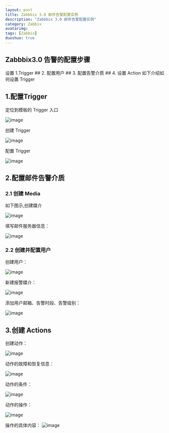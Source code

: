 ```yaml
---
layout: post
title: Zabbbix 3.0 邮件告警配置实例
description: "Zabbbix 3.0 邮件告警配置实例"
category: Zabbix
avatarimg: 
tags: [Zabbix]
duoshuo: true
---
```


## Zabbbix3.0 告警的配置步骤
设置 1.Trigger ## 2. 配置用户 ## 3. 配置告警介质 ## 4. 设置 Action
如下介绍如何设置 Trigger

## 1.配置Trigger

定位到模板的 Trigger 入口

![image](https://raw.githubusercontent.com/Volcano888/Makedown-poto/master/mdphotos/Trigger1.png)

创建 Trigger

![image](https://raw.githubusercontent.com/Volcano888/Makedown-poto/master/mdphotos/Trigger2.png)

配置 Trigger

![image](https://raw.githubusercontent.com/Volcano888/Makedown-poto/master/mdphotos/Trigger3.png)

## 2.配置邮件告警介质

### 2.1 创建 Media
如下图示,创建媒介

![image](https://raw.githubusercontent.com/Volcano888/Volcano888.github.io/master/images/Zabbix/Media1.jpg)

填写邮件服务器信息：

![image](https://raw.githubusercontent.com/Volcano888/Volcano888.github.io/master/images/Zabbix/Media2.jpg)

### 2.2 创建并配置用户

创建用户：

![image](https://raw.githubusercontent.com/Volcano888/Volcano888.github.io/master/images/Zabbix/user1.jpg)

新建报警媒介：

![image](https://raw.githubusercontent.com/Volcano888/Volcano888.github.io/master/images/Zabbix/user2.jpg)

添加用户邮箱、告警时段、告警级别：

![image](https://raw.githubusercontent.com/Volcano888/Volcano888.github.io/master/images/Zabbix/user3.jpg)


## 3.创建 Actions

创建动作：

![image](https://raw.githubusercontent.com/Volcano888/Volcano888.github.io/master/images/Zabbix/action1.jpg)

动作的故障和恢复信息：

![image](https://raw.githubusercontent.com/Volcano888/Volcano888.github.io/master/images/Zabbix/action2.jpg)

动作的条件：

![image](https://raw.githubusercontent.com/Volcano888/Volcano888.github.io/master/images/Zabbix/action3.jpg)

动作的操作：

![image](https://raw.githubusercontent.com/Volcano888/Volcano888.github.io/master/images/Zabbix/action4.jpg)

操作的具体内容：
![image](https://raw.githubusercontent.com/Volcano888/Volcano888.github.io/master/images/Zabbix/action5.jpg)